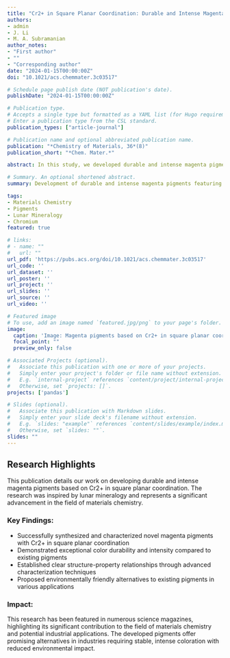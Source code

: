 ```yaml
---
title: "Cr2+ in Square Planar Coordination: Durable and Intense Magenta Pigments Inspired by Lunar Mineralogy"
authors:
- admin
- J. Li
- M. A. Subramanian
author_notes:
- "First author"
- ""
- "Corresponding author"
date: "2024-01-15T00:00:00Z"
doi: "10.1021/acs.chemmater.3c03517"

# Schedule page publish date (NOT publication's date).
publishDate: "2024-01-15T00:00:00Z"

# Publication type.
# Accepts a single type but formatted as a YAML list (for Hugo requirements).
# Enter a publication type from the CSL standard.
publication_types: ["article-journal"]

# Publication name and optional abbreviated publication name.
publication: "*Chemistry of Materials, 36*(8)"
publication_short: "*Chem. Mater.*"

abstract: In this study, we developed durable and intense magenta pigments featuring Cr2+ in square planar coordination, drawing inspiration from lunar mineralogy. The research demonstrates a novel approach to creating environmentally friendly pigments with exceptional durability and color intensity. Through advanced characterization techniques, we established the structure-property relationships that govern the optical properties of these materials. The pigments show promising applications in various industries including printing, coatings, and artistic materials.

# Summary. An optional shortened abstract.
summary: Development of durable and intense magenta pigments featuring Cr2+ in square planar coordination, inspired by lunar mineralogy.

tags:
- Materials Chemistry
- Pigments
- Lunar Mineralogy
- Chromium
featured: true

# links:
# - name: ""
#   url: ""
url_pdf: 'https://pubs.acs.org/doi/10.1021/acs.chemmater.3c03517'
url_code: ''
url_dataset: ''
url_poster: ''
url_project: ''
url_slides: ''
url_source: ''
url_video: ''

# Featured image
# To use, add an image named `featured.jpg/png` to your page's folder. 
image:
  caption: 'Image: Magenta pigments based on Cr2+ in square planar coordination'
  focal_point: ""
  preview_only: false

# Associated Projects (optional).
#   Associate this publication with one or more of your projects.
#   Simply enter your project's folder or file name without extension.
#   E.g. `internal-project` references `content/project/internal-project/index.md`.
#   Otherwise, set `projects: []`.
projects: ['pandas']

# Slides (optional).
#   Associate this publication with Markdown slides.
#   Simply enter your slide deck's filename without extension.
#   E.g. `slides: "example"` references `content/slides/example/index.md`.
#   Otherwise, set `slides: ""`.
slides: ""
---
```


## Research Highlights

This publication details our work on developing durable and intense magenta pigments based on Cr2+ in square planar coordination. The research was inspired by lunar mineralogy and represents a significant advancement in the field of materials chemistry.

### Key Findings:

- Successfully synthesized and characterized novel magenta pigments with Cr2+ in square planar coordination
- Demonstrated exceptional color durability and intensity compared to existing pigments
- Established clear structure-property relationships through advanced characterization techniques
- Proposed environmentally friendly alternatives to existing pigments in various applications

### Impact:

This research has been featured in numerous science magazines, highlighting its significant contribution to the field of materials chemistry and potential industrial applications. The developed pigments offer promising alternatives in industries requiring stable, intense coloration with reduced environmental impact.
